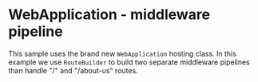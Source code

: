 # WebApplication - middleware pipeline

This sample uses the brand new `WebApplication` hosting class. In this example we use `RouteBuilder` to build two separate middleware pipelines than handle "/" and "/about-us" routes. 

